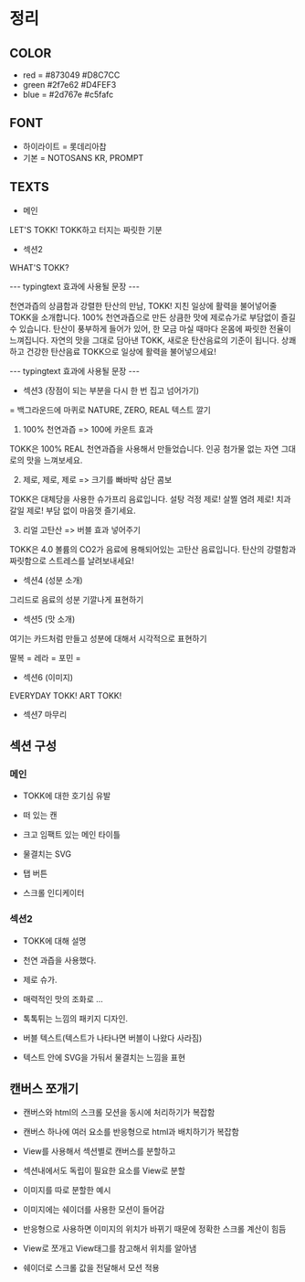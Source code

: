 # 정리

## COLOR

- red = #873049 #D8C7CC
- green #2f7e62 #D4FEF3
- blue = #2d767e #c5fafc

## FONT

- 하이라이트 = 롯데리아찹
- 기본 = NOTOSANS KR, PROMPT

## TEXTS

- 메인

LET'S TOKK!
TOKK하고 터지는 짜릿한 기분

- 섹션2

WHAT'S TOKK?

--- typingtext 효과에 사용될 문장 ---

천연과즙의 상큼함과 강렬한 탄산의 만남, TOKK!
지친 일상에 활력을 불어넣어줄 TOKK을 소개합니다.
100% 천연과즙으로 만든 상큼한 맛에 제로슈가로 부담없이 즐길 수 있습니다.
탄산이 풍부하게 들어가 있어, 한 모금 마실 때마다 온몸에 짜릿한 전율이 느껴집니다.
자연의 맛을 그대로 담아낸 TOKK, 새로운 탄산음료의 기준이 됩니다.
상쾌하고 건강한 탄산음료 TOKK으로 일상에 활력을 불어넣으세요!

--- typingtext 효과에 사용될 문장 ---

- 섹션3 (장점이 되는 부분을 다시 한 번 집고 넘어가기)

= 백그라운드에 마퀴로 NATURE, ZERO, REAL 텍스트 깔기

1. 100% 천연과즙 => 100에 카운트 효과

TOKK은 100% REAL 천연과즙을 사용해서 만들었습니다.
인공 첨가물 없는 자연 그대로의 맛을 느껴보세요.

2. 제로, 제로, 제로 => 크기를 빠바박 삼단 콤보

TOKK은 대체당을 사용한 슈가프리 음료입니다.
설탕 걱정 제로! 살찔 염려 제로! 치과 갈일 제로!
부담 없이 마음껏 즐기세요.

3. 리얼 고탄산 => 버블 효과 넣어주기

TOKK은 4.0 볼륨의 CO2가 음료에 용해되어있는 고탄산 음료입니다.
탄산의 강렬함과 짜릿함으로 스트레스를 날려보내세요!

- 섹션4 (성분 소개)

그리드로 음료의 성분 기깔나게 표현하기

- 섹션5 (맛 소개)

여기는 카드처럼 만들고 성분에 대해서 시각적으로 표현하기

딸복 =
레라 =
포민 =

- 섹션6 (이미지)

EVERYDAY TOKK!
ART TOKK!

- 섹션7 마무리

## 섹션 구성

### 메인

- TOKK에 대한 호기심 유발

- 떠 있는 캔
- 크고 임팩트 있는 메인 타이틀
- 물결치는 SVG
- 탭 버튼
- 스크롤 인디케이터

### 섹션2

- TOKK에 대해 설명

- 천연 과즙을 사용했다.
- 제로 슈가.
- 매력적인 맛의 조화로 ...
- 톡톡튀는 느낌의 패키지 디자인.

- 버블 텍스트(텍스트가 나타나면 버블이 나왔다 사라짐)
- 텍스트 안에 SVG을 가둬서 물결치는 느낌을 표현

## 캔버스 쪼개기

- 캔버스와 html의 스크롤 모션을 동시에 처리하기가 복잡함
- 캔버스 하나에 여러 요소를 반응형으로 html과 배치하기가 복잡함

- View를 사용해서 섹션별로 캔버스를 분할하고
- 섹션내에서도 독립이 필요한 요소를 View로 분할

- 이미지를 따로 분할한 예시
- 이미지에는 쉐이더를 사용한 모션이 들어감
- 반응형으로 사용하면 이미지의 위치가 바뀌기 때문에 정확한 스크롤 계산이 힘듬
- View로 쪼개고 View태그를 참고해서 위치를 알아냄
- 쉐이더로 스크롤 값을 전달해서 모션 적용
